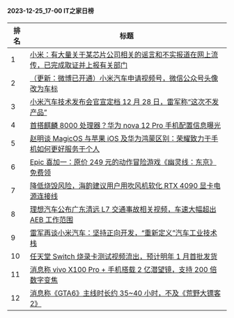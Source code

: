 #### 2023-12-25_17-00  IT之家日榜

| 排名 | 标题|
| --- | ---|
| 1 | [小米：有大量关于某芯片公司相关的谣言和不实报道在网上流传，已完成取证并上报有关部门](https://www.ithome.com/0/741/277.htm) |
| 2 | [（更新：微博已开通）小米汽车申请视频号，微信公众号头像改为车标](https://www.ithome.com/0/741/260.htm) |
| 3 | [小米汽车技术发布会官宣定档 12 月 28 日，雷军称“这次不发产品”](https://www.ithome.com/0/741/313.htm) |
| 4 | [首搭麒麟 8000 处理器？华为 nova 12 Pro 手机配置信息曝光](https://www.ithome.com/0/741/326.htm) |
| 5 | [赵明谈 MagicOS 与苹果 iOS 及华为鸿蒙区别：荣耀致力于手机如何更好服务于个人](https://www.ithome.com/0/741/274.htm) |
| 6 | [Epic 喜加一：原价 249 元的动作冒险游戏《幽灵线：东京》免费领](https://www.ithome.com/0/741/293.htm) |
| 7 | [降低烧毁风险，海韵建议用户用吹风机软化 RTX 4090 显卡电源连接线](https://www.ithome.com/0/741/288.htm) |
| 8 | [理想汽车公布广东清远 L7 交通事故相关视频，车速大幅超出 AEB 工作范围](https://www.ithome.com/0/741/272.htm) |
| 9 | [雷军再谈小米汽车：坚持正向开发，“重新定义”汽车工业技术栈](https://www.ithome.com/0/741/362.htm) |
| 10 | [任天堂 Switch 烧录卡测试视频流出，预计明年 1 月首批发货](https://www.ithome.com/0/741/265.htm) |
| 11 | [消息称 vivo X100 Pro + 手机搭载 2 亿潜望镜，支持 200 倍数字变焦](https://www.ithome.com/0/741/317.htm) |
| 12 | [消息称《GTA6》主线时长约 35~40 小时，不及《荒野大镖客 2》](https://www.ithome.com/0/741/281.htm) |
